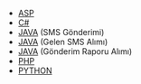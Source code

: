 * [ASP](https://github.com/verimor/SMS-API/blob/master/sample_codes/asp)
* [C#](https://github.com/verimor/SMS-API/tree/master/sample_codes/C%23)
* [JAVA](https://github.com/verimor/SMS-API/tree/master/sample_codes/java) (SMS Gönderimi)
* [JAVA](https://github.com/verimor/SMS-API/tree/master/sample_codes/java_inbound_sms) (Gelen SMS Alımı)
* [JAVA](https://github.com/verimor/SMS-API/tree/master/sample_codes/java_delivery_report_receiver) (Gönderim Raporu Alımı)
* [PHP](https://github.com/verimor/SMS-API/tree/master/sample_codes/php)
* [PYTHON](https://github.com/verimor/SMS-API/blob/master/sample_codes/tek_mesaj_cok_kisi.py)
